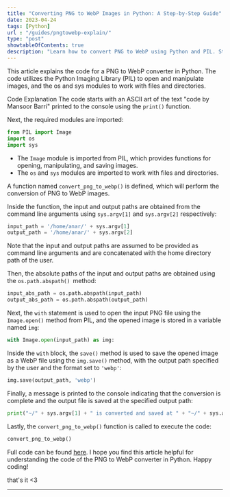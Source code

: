 ```yaml
---
title: "Converting PNG to WebP Images in Python: A Step-by-Step Guide"
date: 2023-04-24
tags: [Python]
url : "/guides/pngtowebp-explain/"
type: "post"
showtableOfContents: true
description: "Learn how to convert PNG to WebP using Python and PIL. Step-by-step guide for developers. Perfect for implementing a PNG to WebP converter."
---
```


This article explains the code for a PNG to WebP converter in Python. The code utilizes the Python Imaging Library (PIL) to open and manipulate images, and the os and sys modules to work with files and directories.

Code Explanation
The code starts with an ASCII art of the text "code by Mansoor Barri" printed to the console using the `print()` function.

Next, the required modules are imported:
```python
from PIL import Image
import os
import sys
```
- The `Image` module is imported from PIL, which provides functions for opening, manipulating, and saving images.
- The `os` and `sys` modules are imported to work with files and directories.

A function named `convert_png_to_webp()` is defined, which will perform the conversion of PNG to WebP images.

Inside the function, the input and output paths are obtained from the command line arguments using `sys.argv[1]` and `sys.argv[2]` respectively:
```python
input_path = '/home/anar/' + sys.argv[1]
output_path = '/home/anar/' + sys.argv[2]
```
Note that the input and output paths are assumed to be provided as command line arguments and are concatenated with the home directory path of the user.

Then, the absolute paths of the input and output paths are obtained using the `os.path.abspath() `method:
```python
input_abs_path = os.path.abspath(input_path)
output_abs_path = os.path.abspath(output_path)
```
Next, the `with` statement is used to open the input PNG file using the `Image.open()` method from PIL, and the opened image is stored in a variable named `img`:
```python
with Image.open(input_path) as img:
```
Inside the `with` block, the `save()` method is used to save the opened image as a WebP file using the `img.save()` method, with the output path specified by the user and the format set to `'webp'`:
```python
img.save(output_path, 'webp')
```

Finally, a message is printed to the console indicating that the conversion is complete and the output file is saved at the specified output path:
```python
print("~/" + sys.argv[1] + " is converted and saved at " + "~/" + sys.argv[2])
```

Lastly, the `convert_png_to_webp()` function is called to execute the code:
```python
convert_png_to_webp()
```

Full code can be found [here](https://github.com/mansoorbarri/PythonScripts/blob/main/png-to-webp.py). I hope you find this article helpful for understanding the code of the PNG to WebP converter in Python. Happy coding! 

that's it <3

----

  